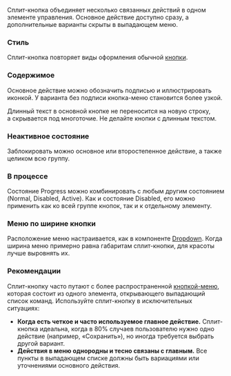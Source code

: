 Сплит-кнопка объединяет несколько связанных действий в одном элементе управления. Основное действие доступно сразу, а дополнительные варианты скрыты в выпадающем меню.

<!-- example(split-button-overview) -->

### Стиль

Сплит-кнопка повторяет виды оформления обычной [кнопки](/ru/components/button).

<!-- example(split-button-styles) -->

### Содержимое

Основное действие можно обозначить подписью и иллюстрировать иконкой. У варианта без подписи кнопка-меню становится более узкой.

<!-- example(split-button-content) -->

Длинный текст в основной кнопке не переносится на новую строку, а скрывается под многоточие. Не делайте кнопки с длинным текстом.

<!-- example(split-button-text-overflow) -->

### Неактивное состояние

Заблокировать можно основное или второстепенное действие, а также целиком всю группу.

<!-- example(split-button-disabled-state) -->

### В процессе

Состояние Progress можно комбинировать с любым другим состоянием (Normal, Disabled, Active). Как и состояние Disabled, его можно применить как ко всей группе кнопок, так и к отдельному элементу.

<!-- example(split-button-progress-state) -->

### Меню по ширине кнопки

Расположение меню настраивается, как в компоненте [Dropdown](/ru/components/dropdown). Когда ширина меню примерно равна габаритам сплит-кнопки, для красоты лучше выровнять их.

<!-- example(split-button-menu-width) -->

### Рекомендации

Сплит-кнопку часто путают с более распространенной [кнопкой-меню](/ru/components/dropdown), которая состоит из одного элемента, открывающего выпадающий список команд. Используйте сплит-кнопку в исключительных ситуациях:

- **Когда есть четкое и часто используемое главное действие.** Сплит-кнопка идеальна, когда в 80% случаев пользователю нужно одно действие (например, «Сохранить»), но иногда требуется выбрать другой вариант.
- **Действия в меню однородны и тесно связаны с главным.** Все пункты в выпадающем списке должны быть вариациями или уточнениями основного действия.
